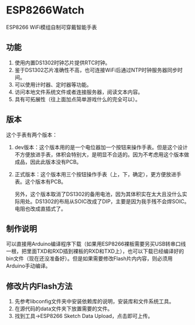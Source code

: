 # ESP8266Watch
ESP8266 WiFi模组自制可穿戴智能手表

## 功能
1. 使用内置DS1302时钟芯片提供RTC时钟。
2. 鉴于DS1302芯片准确性不高，也可连接WiFi后通过NTP时钟服务器同步时间。
3. 可以使用计时器、定时器等功能。
4. 访问本地文件系统文件或者连接服务器，阅读文本内容。
5. 具有可拓展性（往上面加点简单游戏什么的完全可以）。

## 版本

这个手表有两个版本：

1. dev版本：这个版本用的是一个电位器加一个按钮来操作手表。但是这个设计不方便放进手表，体积会特别大，是明显不合适的。因为不考虑用这个版本做成品，因此此版本没有PCB。

2. 正式版本：这个版本用三个按钮操作手表（上，下，确定），更方便放进手表。这个版本有PCB。

   另外，这个版本取消了DS1302的备用电池，因为其体积实在太大且没什么实际用处。DS1302的布局从SOIC改成了DIP，主要是因为我手残不会焊SOIC。电阻也改成直插式了。
## 制作说明
可以直接用Arduino编译程序下载（如果用ESP8266裸板需要另买USB转串口线一根，把里面TXD和RXD插到裸板的RXD和TXD上），也可以下载已经编译好的bin文件（现在还没准备好）。但是如果需要修改Flash片内内容，则必须用Arduino手动编译。

## 修改片内Flash方法
1. 先参考libconfig文件夹中安装依赖库的说明，安装库和文件系统工具。
2. 在源代码的data文件夹下放置需要的文件。
3. 找到工具->ESP8266 Sketch Data Upload，点击即可上传。
